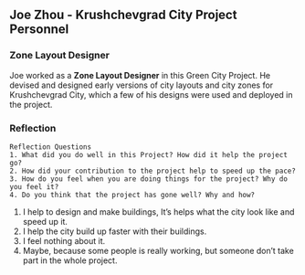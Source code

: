 ## Joe Zhou - Krushchevgrad City Project Personnel

### Zone Layout Designer

Joe worked as a **Zone Layout Designer** in this Green City Project. He devised and designed early versions of city layouts and city zones for Krushchevgrad City, which a few of his designs were used and deployed in the project.

### Reflection
```
Reflection Questions
1. What did you do well in this Project? How did it help the project go?
2. How did your contribution to the project help to speed up the pace?
3. How do you feel when you are doing things for the project? Why do you feel it?
4. Do you think that the project has gone well? Why and how?
```

1. I help to design and make buildings, It’s helps what the city look like and speed up it.
2. I help the city build up faster with their buildings.
3. I feel nothing about it.
4. Maybe, because some people is really working, but someone don’t take part in the whole project.